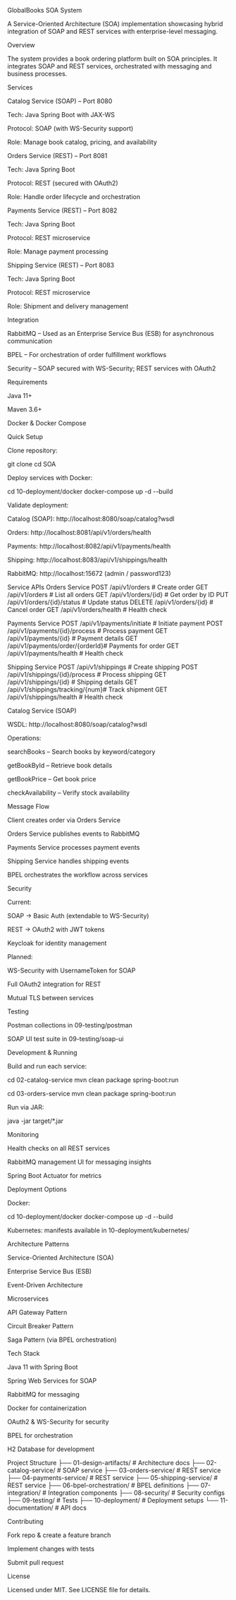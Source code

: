 GlobalBooks SOA System

A Service-Oriented Architecture (SOA) implementation showcasing hybrid integration of SOAP and REST services with enterprise-level messaging.

Overview

The system provides a book ordering platform built on SOA principles. It integrates SOAP and REST services, orchestrated with messaging and business processes.

Services

Catalog Service (SOAP) – Port 8080

Tech: Java Spring Boot with JAX-WS

Protocol: SOAP (with WS-Security support)

Role: Manage book catalog, pricing, and availability

Orders Service (REST) – Port 8081

Tech: Java Spring Boot

Protocol: REST (secured with OAuth2)

Role: Handle order lifecycle and orchestration

Payments Service (REST) – Port 8082

Tech: Java Spring Boot

Protocol: REST microservice

Role: Manage payment processing

Shipping Service (REST) – Port 8083

Tech: Java Spring Boot

Protocol: REST microservice

Role: Shipment and delivery management

Integration

RabbitMQ – Used as an Enterprise Service Bus (ESB) for asynchronous communication

BPEL – For orchestration of order fulfillment workflows

Security – SOAP secured with WS-Security; REST services with OAuth2

Requirements

Java 11+

Maven 3.6+

Docker & Docker Compose

Quick Setup

Clone repository:

git clone <repository-url>
cd SOA


Deploy services with Docker:

cd 10-deployment/docker
docker-compose up -d --build


Validate deployment:

Catalog (SOAP): http://localhost:8080/soap/catalog?wsdl

Orders: http://localhost:8081/api/v1/orders/health

Payments: http://localhost:8082/api/v1/payments/health

Shipping: http://localhost:8083/api/v1/shippings/health

RabbitMQ: http://localhost:15672
 (admin / password123)

Service APIs
Orders Service
POST   /api/v1/orders                  # Create order
GET    /api/v1/orders                  # List all orders
GET    /api/v1/orders/{id}             # Get order by ID
PUT    /api/v1/orders/{id}/status      # Update status
DELETE /api/v1/orders/{id}             # Cancel order
GET    /api/v1/orders/health           # Health check

Payments Service
POST   /api/v1/payments/initiate       # Initiate payment
POST   /api/v1/payments/{id}/process   # Process payment
GET    /api/v1/payments/{id}           # Payment details
GET    /api/v1/payments/order/{orderId}# Payments for order
GET    /api/v1/payments/health         # Health check

Shipping Service
POST   /api/v1/shippings               # Create shipping
POST   /api/v1/shippings/{id}/process  # Process shipping
GET    /api/v1/shippings/{id}          # Shipping details
GET    /api/v1/shippings/tracking/{num}# Track shipment
GET    /api/v1/shippings/health        # Health check

Catalog Service (SOAP)

WSDL: http://localhost:8080/soap/catalog?wsdl

Operations:

searchBooks – Search books by keyword/category

getBookById – Retrieve book details

getBookPrice – Get book price

checkAvailability – Verify stock availability

Message Flow

Client creates order via Orders Service

Orders Service publishes events to RabbitMQ

Payments Service processes payment events

Shipping Service handles shipping events

BPEL orchestrates the workflow across services

Security

Current:

SOAP → Basic Auth (extendable to WS-Security)

REST → OAuth2 with JWT tokens

Keycloak for identity management

Planned:

WS-Security with UsernameToken for SOAP

Full OAuth2 integration for REST

Mutual TLS between services

Testing

Postman collections in 09-testing/postman

SOAP UI test suite in 09-testing/soap-ui

Development & Running

Build and run each service:

cd 02-catalog-service
mvn clean package spring-boot:run

cd 03-orders-service
mvn clean package spring-boot:run


Run via JAR:

java -jar target/*.jar

Monitoring

Health checks on all REST services

RabbitMQ management UI for messaging insights

Spring Boot Actuator for metrics

Deployment Options

Docker:

cd 10-deployment/docker
docker-compose up -d --build


Kubernetes: manifests available in 10-deployment/kubernetes/

Architecture Patterns

Service-Oriented Architecture (SOA)

Enterprise Service Bus (ESB)

Event-Driven Architecture

Microservices

API Gateway Pattern

Circuit Breaker Pattern

Saga Pattern (via BPEL orchestration)

Tech Stack

Java 11 with Spring Boot

Spring Web Services for SOAP

RabbitMQ for messaging

Docker for containerization

OAuth2 & WS-Security for security

BPEL for orchestration

H2 Database for development

Project Structure
├── 01-design-artifacts/       # Architecture docs
├── 02-catalog-service/        # SOAP service
├── 03-orders-service/         # REST service
├── 04-payments-service/       # REST service
├── 05-shipping-service/       # REST service
├── 06-bpel-orchestration/     # BPEL definitions
├── 07-integration/            # Integration components
├── 08-security/               # Security configs
├── 09-testing/                # Tests
├── 10-deployment/             # Deployment setups
└── 11-documentation/          # API docs

Contributing

Fork repo & create a feature branch

Implement changes with tests

Submit pull request

License

Licensed under MIT. See LICENSE file for details.